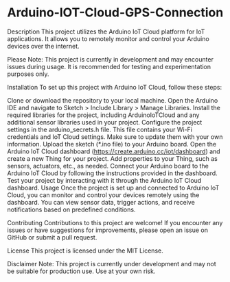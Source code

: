 # Arduino-IOT-Cloud-GPS-Connection

Description
This project utilizes the Arduino IoT Cloud platform for IoT applications. It allows you to remotely monitor and control your Arduino devices over the internet.

Please Note: This project is currently in development and may encounter issues during usage. It is recommended for testing and experimentation purposes only.

Installation
To set up this project with Arduino IoT Cloud, follow these steps:

Clone or download the repository to your local machine.
Open the Arduino IDE and navigate to Sketch > Include Library > Manage Libraries.
Install the required libraries for the project, including ArduinoIoTCloud and any additional sensor libraries used in your project.
Configure the project settings in the arduino_secrets.h file. This file contains your Wi-Fi credentials and IoT Cloud settings. Make sure to update them with your own information.
Upload the sketch (*.ino file) to your Arduino board.
Open the Arduino IoT Cloud dashboard (https://create.arduino.cc/iot/dashboard) and create a new Thing for your project.
Add properties to your Thing, such as sensors, actuators, etc., as needed.
Connect your Arduino board to the Arduino IoT Cloud by following the instructions provided in the dashboard.
Test your project by interacting with it through the Arduino IoT Cloud dashboard.
Usage
Once the project is set up and connected to Arduino IoT Cloud, you can monitor and control your devices remotely using the dashboard. You can view sensor data, trigger actions, and receive notifications based on predefined conditions.

Contributing
Contributions to this project are welcome! If you encounter any issues or have suggestions for improvements, please open an issue on GitHub or submit a pull request.

License
This project is licensed under the MIT License.

Disclaimer
Note: This project is currently under development and may not be suitable for production use. Use at your own risk.
